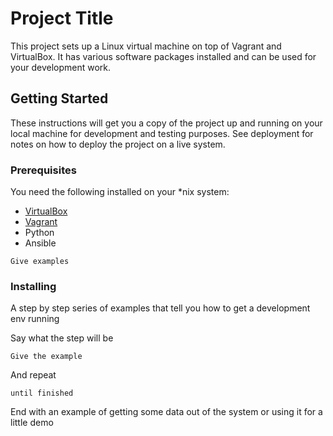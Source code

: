 # Project Title

This project sets up a Linux virtual machine on top of Vagrant and
VirtualBox. It has various software packages installed and can be used
for your development work.

## Getting Started

These instructions will get you a copy of the project up and running on your local machine for development and testing purposes. See deployment for notes on how to deploy the project on a live system.

### Prerequisites

You need the following installed on your *nix system:
* [VirtualBox](https://www.virtualbox.org)
* [Vagrant](https://www.vagrantup.com)
* Python
* Ansible

```
Give examples
```

### Installing

A step by step series of examples that tell you how to get a development env running

Say what the step will be

```
Give the example
```

And repeat

```
until finished
```

End with an example of getting some data out of the system or using it for a little demo

## Running the tests

Explain how to run the automated tests for this system

### Break down into end to end tests

Explain what these tests test and why

```
Give an example
```

### And coding style tests

Explain what these tests test and why

```
Give an example
```

## Deployment

Add additional notes about how to deploy this on a live system

## Built With

* [Dropwizard](http://www.dropwizard.io/1.0.2/docs/) - The web framework used
* [Maven](https://maven.apache.org/) - Dependency Management
* [ROME](https://rometools.github.io/rome/) - Used to generate RSS Feeds

## Contributing

Please read [CONTRIBUTING.md](https://gist.github.com/PurpleBooth/b24679402957c63ec426) for details on our code of conduct, and the process for submitting pull requests to us.

## Versioning

We use [SemVer](http://semver.org/) for versioning. For the versions available, see the [tags on this repository](https://github.com/your/project/tags). 

## Authors

* **Billie Thompson** - *Initial work* - [PurpleBooth](https://github.com/PurpleBooth)

See also the list of [contributors](https://github.com/your/project/contributors) who participated in this project.

## License

This project is licensed under the MIT License - see the [LICENSE.md](LICENSE.md) file for details

## Acknowledgments

Hat tip to anyone whose code was used

* PostgreSQL role adapted from [ANXS](https://github.com/ANXS/postgresql)
* Python pip role adapted from [Geerling Guy](https://github.com/geerlingguy/ansible-role-pip)
* AWS cli role adapted from [shelleg](https://galaxy.ansible.com/shelleg/aws_cli)
* SSH client role adapted from [Mischa ter Smitten](https://github.com/Oefenweb/ansible-ssh-client) and [NET2GRID](https://github.com/net2grid/ansible-ssh_keypair)
